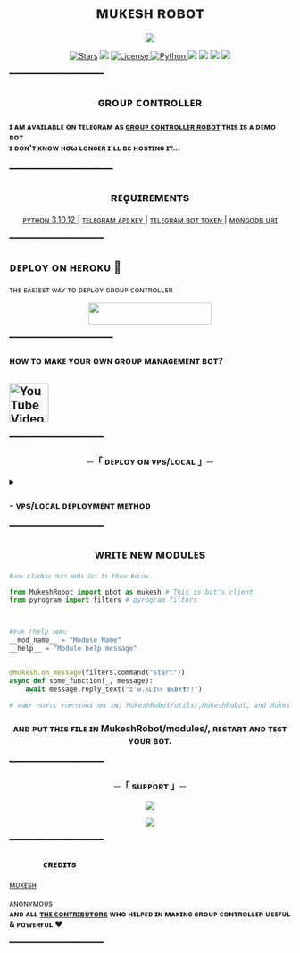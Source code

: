 <h1 align="center">ᴍᴜᴋᴇsʜ ʀᴏʙᴏᴛ</h1>
<p align="center">
  <img src="https://github.com/Noob-Mukesh/MukeshRobot/blob/main/MukeshRobot/resources/mukesh.jpg">
</p>
<p align="center">
<a href="https://github.com/Noob-Mukesh/MukeshRobot/stargazers"><img src="https://img.shields.io/github/stars/Noob-Mukesh/MukeshRobot?color=black&logo=github&logoColor=black&style=for-the-badge" alt="Stars" /></a>
<a href="https://github.com/Noob-Mukesh/MukeshRobot/network/members"> <img src="https://img.shields.io/github/forks/Noob-Mukesh/MukeshRobot?color=black&logo=github&logoColor=black&style=for-the-badge" /></a>
<a href="https://github.com/Noob-Mukesh/MukeshRobot/blob/master/LICENSE"> <img src="https://img.shields.io/badge/License-MIT-blueviolet?style=for-the-badge" alt="License" /> </a>
<a href="https://www.python.org/"> <img src="https://img.shields.io/badge/Written%20in-Python-skyblue?style=for-the-badge&logo=python" alt="Python" /> </a>
<a href="https://pypi.org/project/Telethon/"> <img src="https://img.shields.io/pypi/v/telethon?color=white&label=telethon&logo=python&logoColor=blue&style=for-the-badge" /></a>
<a href="https://pypi.org/project/Pyrogram/"> <img src="https://img.shields.io/pypi/v/pyrogram?color=white&label=pyrogram&logo=python&logoColor=blue&style=for-the-badge" /></a>
<a href="https://github.com/Noob-Mukesh/MukeshRobot"> <img src="https://img.shields.io/github/repo-size/Noob-Mukesh/MukeshRobot?color=skyblue&logo=github&logoColor=blue&style=for-the-badge" /></a>
<a href="https://github.com/Noob-Mukesh/MukeshRobot/commits/Noob-Mukesh "> <img src="https://img.shields.io/github/last-commit/Noob-Mukesh/MukeshRobot?color=black&logo=github&logoColor=black&style=for-the-badge" /></a>
</p>

━━━━━━━━━━━━━━━━━━━━
<h2 align="center">ɢʀᴏᴜᴘ ᴄᴏɴᴛʀᴏʟʟᴇʀ </h2>

<h4>ɪ ᴀᴍ ᴀᴠᴀɪʟᴀʙʟᴇ ᴏɴ ᴛᴇʟᴇɢʀᴀᴍ ᴀs <a href="https://t.me/groupcontrollertgbot">ɢʀᴏᴜᴘ ᴄᴏɴᴛʀᴏʟʟᴇʀ ʀᴏʙᴏᴛ</a>
ᴛʜɪs ɪs ᴀ ᴅᴇᴍᴏ ʙᴏᴛ <br> ɪ ᴅᴏɴ'ᴛ ᴋɴᴏᴡ нσω ʟᴏɴɢᴇʀ ɪ'ʟʟ вε ʜᴏsᴛɪɴɢ ɪᴛ​...</h4>
━━━━━━━━━━━━━━━━━━━━━━
<h2 align="center"> 
    ʀᴇǫᴜɪʀᴇᴍᴇɴᴛs 
</h2>

<p align="center">
    <a href="https://www.python.org/downloads/release/python-31012/"> ᴘʏᴛʜᴏɴ 3.10.12 </a> |
    <a href="https://docs.pyrogram.org/intro/setup#api-keys"> ᴛᴇʟᴇɢʀᴀᴍ ᴀᴘɪ ᴋᴇʏ </a> |
    <a href="https://t.me/botfather"> ᴛᴇʟᴇɢʀᴀᴍ ʙᴏᴛ ᴛᴏᴋᴇɴ </a> | 
    <a href="https://telegra.ph/How-To-get-Mongodb-URI-04-06"> ᴍᴏɴɢᴏᴅʙ ᴜʀɪ </a>
</p>
━━━━━━━━━━━━━━━━━━━━

<h2>  ᴅᴇᴘʟᴏʏ ᴏɴ ʜᴇʀᴏᴋᴜ​ 🚀</h2> 
ᴛʜᴇ ᴇᴀsɪᴇsᴛ ᴡᴀʏ ᴛᴏ ᴅᴇᴘʟᴏʏ  ɢʀᴏᴜᴘ ᴄᴏɴᴛʀᴏʟʟᴇʀ 
<p align="center"><a href="https://heroku.com/deploy?template=https://github.com/noob-mukesh/MukeshRobot"> <img src="https://img.shields.io/badge/Deploy%20To%20Heroku-black?style=for-the-badge&logo=heroku" width="220" height="38.45"/></a></p>
 ━━━━━━━━━━━━━━━━━━━━━━
<h3> ʜᴏᴡ ᴛᴏ ᴍᴀᴋᴇ ʏᴏᴜʀ ᴏᴡɴ ɢʀᴏᴜᴘ ᴍᴀɴᴀɢᴇᴍᴇɴᴛ ʙᴏᴛ? </h3>
<h2> <a href="https://youtu.be/YT_nYVb0OxI"><img alt="YouTube Video Views" src="https://img.shields.io/youtube/views/YT_nYVb0OxI",width="500" height="70">
  </a>  </h2>
  ━━━━━━━━━━━━━━━━━━━━
<h3 align="center">
    ─「 ᴅᴇᴩʟᴏʏ ᴏɴ ᴠᴘs/ʟᴏᴄᴀʟ 」─
</h3>

<details>
<summary><h3>
- <b> ᴠᴘs/ʟᴏᴄᴀʟ ᴅᴇᴘʟᴏʏᴍᴇɴᴛ ᴍᴇᴛʜᴏᴅ </b>
</h3></summary>

- Get your [Necessary Variables](https://github.com/Noob-Mukesh/MukeshRobot/blob/main/MukeshRobot/config.py)
- Upgrade and Update by :
`sudo apt-get update && sudo apt-get upgrade -y`
- Install required packages by :
`sudo apt-get install python3-pip -y`
- Install pip by :
`sudo pip3 install -U pip`
- Clone the repository by :
`git clone https://github.com/Noob-Mukesh/MukeshRobot && cd MukeshRobot`
- Install/Upgrade setuptools by :
`pip3 install --upgrade pip setuptools`
- Install requirements by :
`pip3 install -U -r requirements.txt`
- Fill your variables in config by :
`vi MukeshRobot/config.py`

Press `I` on the keyboard for editing config

Press `Ctrl+C` when you're done with editing config and `:wq` to save the config
- Install tmux to keep running your bot when you close the terminal by :
`sudo apt install tmux && tmux`
- Finally run the bot by :
`python3 -m MukeshRobot`
- For getting out from tmux session

Press `Ctrl+b` and then `d`

<p align="center">
  <img src="https://te.legra.ph/file/5ab0e91166940c796f7dc.jpg">
</p>

</details>
━━━━━━━━━━━━━━━━━━━━


<h2 align="center"> 
    ᴡʀɪᴛᴇ ɴᴇᴡ ᴍᴏᴅᴜʟᴇs 
</h2>

```py
#ᴀᴅᴅ ʟɪᴄᴇɴsᴇ ᴛᴇxᴛ ʜᴇʀᴇ ɢᴇᴛ ɪᴛ ғʀᴏᴍ ʙᴇʟᴏᴡ.

from MukeshRobot import pbot as mukesh # This is bot's client
from pyrogram import filters # pyrogram filters



#ғᴏʀ /help ᴍᴇɴᴜ
__mod_name__ = "Module Name"
__help__ = "Module help message"


@mukesh.on_message(filters.command("start"))
async def some_function(_, message):
    await message.reply_text("ɪ'ᴍ.ᴀʟɪᴠᴇ ʙᴀʙʏ❣️!!")

# ᴍᴀɴʏ ᴜsᴇғᴜʟ ғᴜɴᴄᴛɪᴏɴs ᴀʀᴇ ɪɴ, MukeshRobot/utils/,MukeshRobot, and MukeshRobot/modules/
```

<h3 align="center"> 
 ᴀɴᴅ ᴘᴜᴛ ᴛʜɪs ғɪʟᴇ ɪɴ MukeshRobot/modules/, ʀᴇsᴛᴀʀᴛ ᴀɴᴅ ᴛᴇsᴛ ʏᴏᴜʀ ʙᴏᴛ.
</h3>

━━━━━━━━━━━━━━━━━━━━
<h3 align="center">
    ─「 sᴜᴩᴩᴏʀᴛ 」─
</h3>

<p align="center">
<a href="https://telegram.me/the_support_chat"><img src="https://img.shields.io/badge/-Support%20Group-blue.svg?style=for-the-badge&logo=Telegram"></a>
</p>
<p align="center">
<a href="https://telegram.me/mukeshbotzone"><img src="https://img.shields.io/badge/-Support%20Channel-blue.svg?style=for-the-badge&logo=telegram"></a>
</p>

━━━━━━━━━━━━━━━━━━━━
### ㅤㅤㅤㅤᴄʀᴇᴅɪᴛs 
 [ ᴍᴜᴋᴇsʜ ](https://t.me/itz_legend_coder)

 [ᴀɴᴏɴʏᴍᴏᴜs](https://telegram.me/anonymous_was_bot)  
<b>ᴀɴᴅ ᴀʟʟ [ᴛʜᴇ ᴄᴏɴᴛʀɪʙᴜᴛᴏʀs](https://github.com/Noob-Mukesh/MukeshRobot/graphs/contributors) ᴡʜᴏ ʜᴇʟᴩᴇᴅ ɪɴ ᴍᴀᴋɪɴɢ  ɢʀᴏᴜᴘ ᴄᴏɴᴛʀᴏʟʟᴇʀ ᴜsᴇғᴜʟ & ᴩᴏᴡᴇʀғᴜʟ ❤️ </b>

━━━━━━━━━━━━━━━━━━━━
